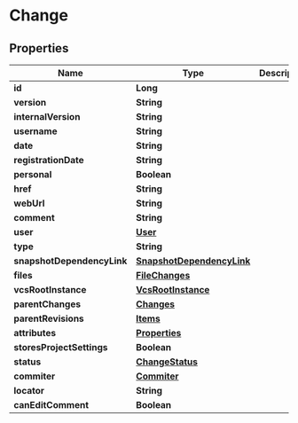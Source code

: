 
# Change

## Properties
Name | Type | Description | Notes
------------ | ------------- | ------------- | -------------
**id** | **Long** |  |  [optional]
**version** | **String** |  |  [optional]
**internalVersion** | **String** |  |  [optional]
**username** | **String** |  |  [optional]
**date** | **String** |  |  [optional]
**registrationDate** | **String** |  |  [optional]
**personal** | **Boolean** |  |  [optional]
**href** | **String** |  |  [optional]
**webUrl** | **String** |  |  [optional]
**comment** | **String** |  |  [optional]
**user** | [**User**](User.md) |  |  [optional]
**type** | **String** |  |  [optional]
**snapshotDependencyLink** | [**SnapshotDependencyLink**](SnapshotDependencyLink.md) |  |  [optional]
**files** | [**FileChanges**](FileChanges.md) |  |  [optional]
**vcsRootInstance** | [**VcsRootInstance**](VcsRootInstance.md) |  |  [optional]
**parentChanges** | [**Changes**](Changes.md) |  |  [optional]
**parentRevisions** | [**Items**](Items.md) |  |  [optional]
**attributes** | [**Properties**](Properties.md) |  |  [optional]
**storesProjectSettings** | **Boolean** |  |  [optional]
**status** | [**ChangeStatus**](ChangeStatus.md) |  |  [optional]
**commiter** | [**Commiter**](Commiter.md) |  |  [optional]
**locator** | **String** |  |  [optional]
**canEditComment** | **Boolean** |  |  [optional]



